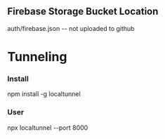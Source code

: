 ## Firebase Storage Bucket Location
auth/firebase.json -- not uploaded to github


# Tunneling
### Install
npm install -g localtunnel

### User

npx localtunnel --port 8000

